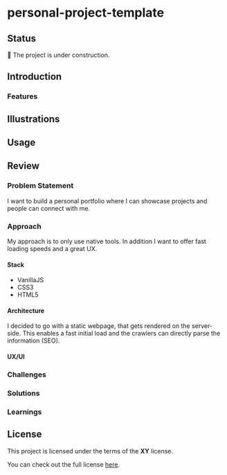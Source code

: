 # personal-project-template
<!--replace `XY` with the real licence name-->
<!--![Current Version](https://img.shields.io/github/package-json/v/NoahLiechti/dev-portfolio?style=social)-->
<!--[![Licence](https://img.shields.io/github/license/NoahLiechti/my-projec?style=social)](https://github.com/NoahLiechti/dev-portfolio/blob/main/LICENSE)-->
<!--[![Live Demo](https://img.shields.io/badge/Live&nbsp;Preview-Click&nbsp;Me-green.svg?style=social)](https://noahl.dev)-->
## Status
🚧 The project is under construction. 
## Introduction
### Features
<!--e.g registration-->
## Illustrations
<!--e.g screenshots -->
## Usage
## Review
### Problem Statement
I want to build a personal portfolio where I can showcase projects and people can connect with me.
### Approach
My approach is to only use native tools. In addition I want to offer fast loading speeds and a great UX.
#### Stack
- VanillaJS
- CSS3
- HTML5
#### Architecture
I decided to go with a static webpage, that gets rendered on the server-side. This enables a fast initial load and the crawlers can directly parse the information (SEO).
#### UX/UI
### Challenges
### Solutions
### Learnings
## License
This project is licensed under the terms of the **XY** license.

You can check out the full license [here](https://github.com/NoahLiechti/dev-portfolio/blob/main/LICENSE).

